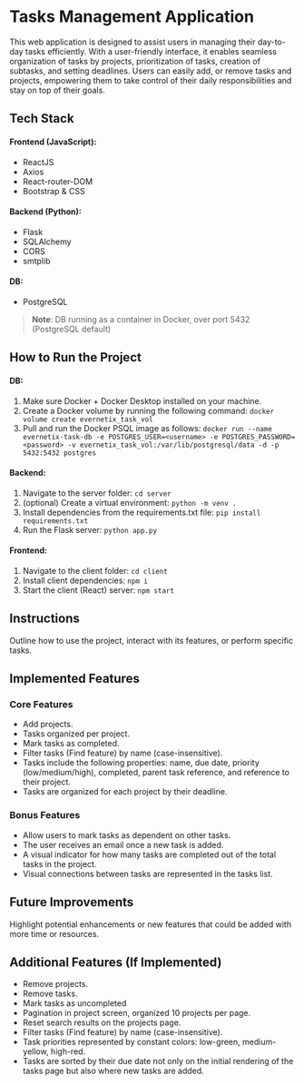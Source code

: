 # Tasks Management Application 
This web application is designed to assist users in managing their day-to-day tasks efficiently.
With a user-friendly interface, it enables seamless organization of tasks by projects, prioritization of tasks, creation of subtasks, and setting deadlines. 
Users can easily add, or remove tasks and projects, empowering them to take control of their daily responsibilities and stay on top of their goals.

## Tech Stack  
#### Frontend (JavaScript):
- ReactJS
- Axios
- React-router-DOM
- Bootstrap & CSS

#### Backend (Python):
- Flask
- SQLAlchemy
- CORS
- smtplib

#### DB:
- PostgreSQL
> **Note**: DB running as a container in Docker, over port 5432 (PostgreSQL default)


## How to Run the Project  
#### DB:
1. Make sure Docker + Docker Desktop installed on your machine.
2. Create a Docker volume by running the following command:
   ```docker volume create evernetix_task_vol```
3. Pull and run the Docker PSQL image as follows:
   ```docker run --name evernetix-task-db -e POSTGRES_USER=<username> -e POSTGRES_PASSWORD=<password> -v evernetix_task_vol:/var/lib/postgresql/data -d -p 5432:5432 postgres```

#### Backend:
1. Navigate to the server folder:
   ```cd server```
2. (optional) Create a virtual environment:
   ```python -m venv .```
3. Install dependencies from the requirements.txt file:
  ```pip install requirements.txt```
4. Run the Flask server:
   ```python app.py```

#### Frontend:
1. Navigate to the client folder:
   ```cd client```
2. Install client dependencies:
   ```npm i```
3. Start the client (React) server:
   ```npm start```


## Instructions  
Outline how to use the project, interact with its features, or perform specific tasks.  

## Implemented Features  
### Core Features  
- Add projects.
- Tasks organized per project.
- Mark tasks as completed.
- Filter tasks (Find feature) by name (case-insensitive).
- Tasks include the following properties: name, due date, priority (low/medium/high), completed, parent task reference, and reference to their project.
- Tasks are organized for each project by their deadline.

### Bonus Features  
- Allow users to mark tasks as dependent on other tasks.
- The user receives an email once a new task is added.
- A visual indicator for how many tasks are completed out of the total tasks in the project.
- Visual connections between tasks are represented in the tasks list.

## Future Improvements  
Highlight potential enhancements or new features that could be added with more time or resources.  

## Additional Features (If Implemented)  
- Remove projects.
- Remove tasks.
- Mark tasks as uncompleted
- Pagination in project screen, organized 10 projects per page.
- Reset search results on the projects page.
- Filter tasks (Find feature) by name (case-insensitive).
- Task priorities represented by constant colors: low-green, medium-yellow, high-red.
- Tasks are sorted by their due date not only on the initial rendering of the tasks page but also where new tasks are added.
